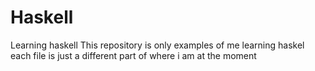 # Haskell
Learning haskell
This repository is only examples of me learning haskel each file is just a different part of where i am at the moment

